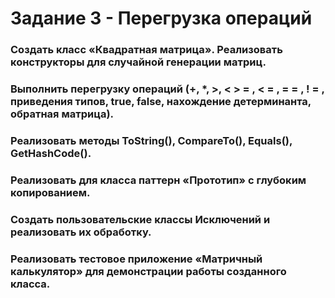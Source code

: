 # Задание 3 - Перегрузка операций

### Создать класс «Квадратная матрица». Реализовать конструкторы для случайной генерации матриц.

### Выполнить перегрузку операций (+, *, >, < > = , < = , = = , ! = , приведения типов, true, false, нахождение детерминанта, обратная матрица).

### Реализовать методы ToString(), CompareTo(), Equals(), GetHashCode().

### Реализовать для класса паттерн «Прототип» с глубоким копированием.

### Создать пользовательские классы Исключений и реализовать их обработку.

### Реализовать тестовое приложение «Матричный калькулятор» для демонстрации работы созданного класса.
